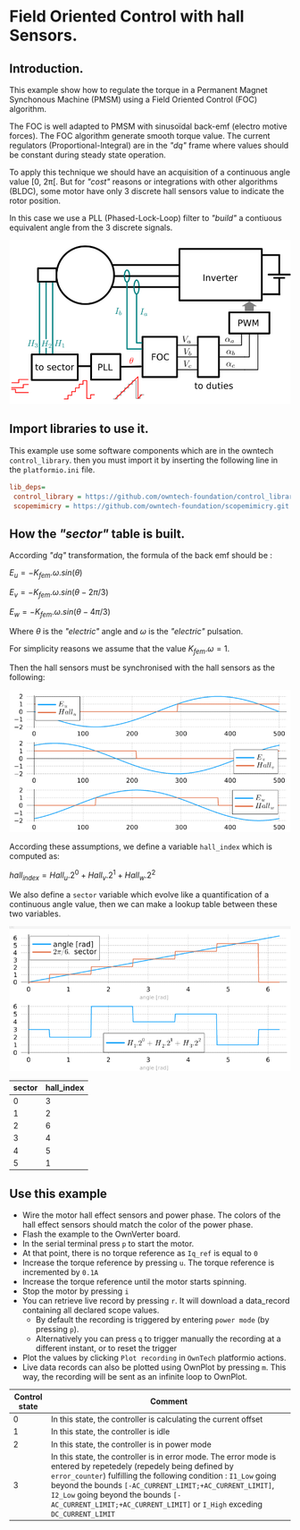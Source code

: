 # Field Oriented Control with hall Sensors.

## Introduction.

This example show how to regulate the torque in a Permanent Magnet Synchonous Machine
(PMSM) using a Field Oriented Control (FOC) algorithm. 

The FOC is well adapted to PMSM with sinusoïdal back-emf (electro
motive forces). The FOC algorithm generate smooth torque value. 
The current regulators (Proportional-Integral) are in the _"dq"_ frame where values
should be constant during steady state operation.

To apply this technique we should have an acquisition of a continuous angle value [0, 2π[.
But for _"cost"_ reasons or integrations with other algorithms (BLDC), some motor have
only 3 discrete hall sensors value to indicate the rotor position.

In this case we use a PLL (Phased-Lock-Loop) filter to _"build"_ a contiuous equivalent
angle from the 3 discrete signals. 

![](Images/foc_hall_scheme.png)

## Import libraries to use it.

This example use some software components which are in the owntech `control_library`.
then you must import it by inserting the following line in the `platformio.ini` file.

```ini 
lib_deps=
 control_library = https://github.com/owntech-foundation/control_library.git
 scopemimicry = https://github.com/owntech-foundation/scopemimicry.git
```

## How the _"sector"_ table is built.

According _"dq"_ transformation, the formula of the back emf should be :

$E_{u} = - K_{fem}.\omega .sin(\theta)$

$E_{v} = - K_{fem}.\omega .sin(\theta - 2\pi/3)$

$E_{w} = - K_{fem}.\omega .sin(\theta - 4\pi/3)$

Where $\theta$ is the _"electric"_ angle and $\omega$ is the _"electric"_ pulsation.

For simplicity reasons we assume that the value $K_{fem}.\omega = 1$.

Then the hall sensors must be synchronised with the hall sensors as the following:

![](Images/bemf_and_hall.png)

According these assumptions, we define a variable `hall_index` which is computed as:

$hall_{index} = Hall_u . 2^0+ Hall_v . 2^1  + Hall_w . 2^2$

We also define a `sector` variable which evolve like a quantification of a continuous
angle value, then we can make a lookup table between these two variables.

![](Images/sector_and_hall_idx.png)

| sector | hall_index |
| ---    | ---        |
| 0      | 3          |
| 1      | 2          |
| 2      | 6          |
| 3      | 4          |
| 4      | 5          |
| 5      | 1          |

## Use this example  

- Wire the motor hall effect sensors and power phase. The colors of the hall effect sensors should match the color of the power phase. 
- Flash the example to the OwnVerter board.
- In the serial terminal press `p` to start the motor.
- At that point, there is no torque reference as `Iq_ref` is equal to `0`
- Increase the torque reference by pressing `u`. The torque reference is incremented by `0.1A` 
- Increase the torque reference until the motor starts spinning.
- Stop the motor by pressing `i`
- You can retrieve live record by pressing `r`. It will download a data_record containing all declared scope values.
  - By default the recording is triggered by entering `power mode` (by pressing `p`).
  - Alternatively you can press `q` to trigger manually the recording at a different instant, or to reset the trigger
- Plot the values by clicking `Plot recording` in `OwnTech` platformio actions.
- Live data records can also be plotted using OwnPlot by pressing `m`. This way, the recording will be sent as an infinite loop to OwnPlot.

| Control state | Comment |
| ---    | ---        |
| 0      | In this state, the controller is calculating the current offset      |
| 1      | In this state, the controller is idle          |
| 2      | In this state, the controller is in power mode          |
| 3      | In this state, the controller is in error mode. The error mode is entered by repetedely (repedely being defined by `error_counter`) fulfilling the following condition :  `I1_Low` going beyond the bounds `[-AC_CURRENT_LIMIT;+AC_CURRENT_LIMIT]`, `I2_Low` going beyond the bounds `[-AC_CURRENT_LIMIT;+AC_CURRENT_LIMIT]` or `I_High` exceding `DC_CURRENT_LIMIT` |
